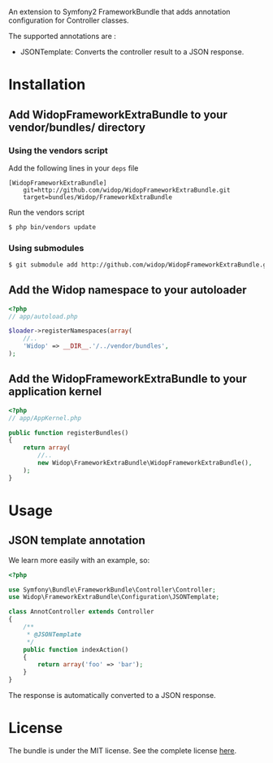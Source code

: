 An extension to Symfony2 FrameworkBundle that adds annotation configuration for Controller classes.

The supported annotations are :
  * JSONTemplate: Converts the controller result to a JSON response.

# Installation

## Add WidopFrameworkExtraBundle to your vendor/bundles/ directory

### Using the vendors script

Add the following lines in your ``deps`` file

```
[WidopFrameworkExtraBundle]
    git=http://github.com/widop/WidopFrameworkExtraBundle.git
    target=bundles/Widop/FrameworkExtraBundle
```

Run the vendors script

``` bash
$ php bin/vendors update
```

### Using submodules

``` bash
$ git submodule add http://github.com/widop/WidopFrameworkExtraBundle.git vendor/bundles/Widop/FrameworkExtraBundle
```

## Add the Widop namespace to your autoloader

``` php
<?php
// app/autoload.php

$loader->registerNamespaces(array(
    //..
    'Widop' => __DIR__.'/../vendor/bundles',
);
```

## Add the WidopFrameworkExtraBundle to your application kernel

``` php
<?php
// app/AppKernel.php

public function registerBundles()
{
    return array(
        //..
        new Widop\FrameworkExtraBundle\WidopFrameworkExtraBundle(),
    );
}
```

# Usage

## JSON template annotation

We learn more easily with an example, so:

```` php
<?php

use Symfony\Bundle\FrameworkBundle\Controller\Controller;
use Widop\FrameworkExtraBundle\Configuration\JSONTemplate;

class AnnotController extends Controller
{
    /**
     * @JSONTemplate
     */
    public function indexAction()
    {
        return array('foo' => 'bar');
    }
}
````

The response is automatically converted to a JSON response.

# License

The bundle is under the MIT license. See the complete license [here](http://github.com/widop/WidopFrameworkExtraBundle/blob/master/Resources/meta/LICENSE).
